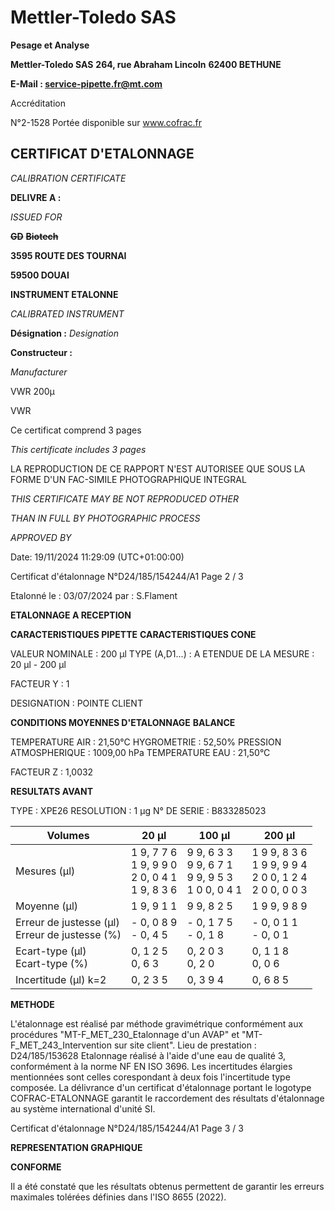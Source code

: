 # **Mettler-Toledo SAS**

**Pesage et Analyse**

**Mettler-Toledo SAS**
**264, rue Abraham Lincoln**
**62400 BETHUNE**

**E-Mail : service-pipette.fr@mt.com**

Accréditation

N°2-1528
Portée disponible
sur www.cofrac.fr
## **CERTIFICAT D'ETALONNAGE**

_CALIBRATION CERTIFICATE_


**DELIVRE A :**

_ISSUED FOR_


~~**GD**~~ ~~**Biotech**~~

**3595 ROUTE DES TOURNAI**

**59500 DOUAI**


**INSTRUMENT ETALONNE**

_CALIBRATED INSTRUMENT_


**Désignation :**
_Designation_

**Constructeur :**

_Manufacturer_


VWR 200µ

VWR



Ce certificat comprend 3 pages

_This certificate includes 3 pages_

LA REPRODUCTION DE CE RAPPORT N'EST AUTORISEE QUE SOUS
LA FORME D'UN FAC-SIMILE PHOTOGRAPHIQUE INTEGRAL

_THIS CERTIFICATE MAY BE NOT REPRODUCED OTHER_

_THAN IN FULL BY PHOTOGRAPHIC PROCESS_


_APPROVED BY_

Date: 19/11/2024 11:29:09 (UTC+01:00:00)

Certificat d'étalonnage N°D24/185/154244/A1  Page 2 / 3

Etalonné le : 03/07/2024 par : S.Flament

**ETALONNAGE A RECEPTION**

**CARACTERISTIQUES PIPETTE** **CARACTERISTIQUES CONE**


VALEUR NOMINALE : 200 µl
TYPE (A,D1...) : A
ETENDUE DE LA MESURE : 20 µl - 200 µl

FACTEUR Y : 1


DESIGNATION : POINTE CLIENT


**CONDITIONS MOYENNES D'ETALONNAGE** **BALANCE**


TEMPERATURE AIR : 21,50°C
HYGROMETRIE : 52,50%
PRESSION ATMOSPHERIQUE : 1009,00 hPa
TEMPERATURE EAU : 21,50°C

FACTEUR Z : 1,0032

**RESULTATS AVANT**


TYPE : XPE26
RESOLUTION : 1 µg
N° DE SERIE : B833285023










|Volumes|20 µl|100 µl|200 µl|
|---|---|---|---|
|Mesures (µl)|1 9, 7 7 6<br>1 9, 9 9 0<br>2 0, 0 4 1<br>1 9, 8 3 6|9 9, 6 3 3<br>9 9, 6 7 1<br>9 9, 9 5 3<br>1 0 0, 0 4 1|1 9 9, 8 3 6<br>1 9 9, 9 9 4<br>2 0 0, 1 2 4<br>2 0 0, 0 0 3|
|Moyenne (µl)|1 9, 9 1 1|9 9, 8 2 5|1 9 9, 9 8 9|
|Erreur de justesse (µl)<br>Erreur de justesse (%)|- 0, 0 8 9<br>- 0, 4 5|- 0, 1 7 5<br>- 0, 1 8|- 0, 0 1 1<br>- 0, 0 1|
|Ecart-type (µl)<br>Ecart-type (%)|0, 1 2 5<br>0, 6 3|0, 2 0 3<br>0, 2 0|0, 1 1 8<br>0, 0 6|
|Incertitude (µl) k=2|0, 2 3 5|0, 3 9 4|0, 6 8 5|


**METHODE**

L'étalonnage est réalisé par méthode gravimétrique conformément aux procédures "MT-F_MET_230_Etalonnage d'un AVAP" et
"MT-F_MET_243_Intervention sur site client".
Lieu de prestation : D24/185/153628
Etalonnage réalisé à l'aide d'une eau de qualité 3, conformément à la norme NF EN ISO 3696.
Les incertitudes élargies mentionnées sont celles corespondant à deux fois l'incertitude type composée.
La délivrance d'un certificat d'étalonnage portant le logotype COFRAC-ETALONNAGE garantit le raccordement des résultats d'étalonnage au système
international d'unité SI.

Certificat d'étalonnage N°D24/185/154244/A1  Page 3 / 3

**REPRESENTATION GRAPHIQUE**

**CONFORME**

Il a été constaté que les résultats obtenus permettent de garantir les erreurs maximales tolérées définies dans l'ISO 8655 (2022).

